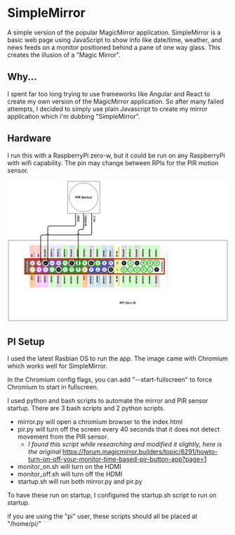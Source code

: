 # SimpleMirror
A simple version of the popular MagicMirror application.
SimpleMirror is a basic web page using JavaScript to show info like date/time, weather, and news feeds on a monitor positioned behind a pane of one way glass.
This creates the illusion of a "Magic Mirror".

## Why...
I spent far too long trying to use frameworks like Angular and React to create my own version of the MagicMirror application.
So after many failed attempts, I decided to simply use plain Javascript to create my mirror application which i'm dubbing "SimpleMirror".

## Hardware
I run this with a RaspberryPi zero-w, but it could be run on any RaspberryPi with wifi capability. The pin may change between RPIs for the PIR motion sensor.

![PIR Wiring](/RepoImages/PIR.png)

## PI Setup
I used the latest Rasbian OS to run the app. The image came with Chromium which works well for SimpleMirror.

In the Chromium config flags, you can add "--start-fullscreen" to force Chromium to start in fullscreen.

I used python and bash scripts to automate the mirror and PIR sensor startup.
There are 3 bash scripts and 2 python scripts.
* mirror.py will open a chromium browser to the index.html
* pir.py will turn off the screen every 40 seconds that it does not detect movement from the PIR sensor.
    * *I found this script while researching and modified it slightly, here is the original* https://forum.magicmirror.builders/topic/6291/howto-turn-on-off-your-monitor-time-based-pir-button-app?page=1
* monitor_on.sh will turn on the HDMI
* monitor_off.sh will turn off the HDMI
* startup.sh will run both mirror.py and pir.py

To have these run on startup, I configured the startup.sh script to run on startup.

if you are using the "pi" user, these scripts should all be placed at "/home/pi/"
